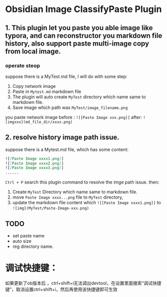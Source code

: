 # Obsidian Image ClassifyPaste Plugin

## 1. This plugin let you paste you able image like typora, and can reconstructor you markdown file history, also support paste multi-image copy from local image. 
### operate steop
suppose there is a MyTest.md file, I will do with some step:
1. Copy network image
2. Paste in `Mytest.md` markdown file
3. The plugin will auto create `MyTest` directory which name same to markdown file.
4. Save image which path was `MyTest/image_filename.png`

you paste network image
before  :
`![[Paste Image xxx.png]]`
after:
`![imgxxx](md_file_dir/xxxx.png)`
## 2. resolve history image path issue.
suppose there is a Mytest.md file, which has some content:
```md
![[Paste Image xxxx1.png]]
![[Paste Image xxxx2.png]]
![[Paste Image xxxx3.png]]
......
```
`Ctrl + P` search this plugin command to resolve the imge path issue.
then:
1. Create `MyTest` Directory which name same to markdown file.
2. move `Paste Image xxxx...png` file to `MyTest` directory,
3. update the markdown file content which `![[Paste Image xxxx1.png]]` to `![img](MyTest/Paste-Image-xxx.png)`


## TODO
 - set paste name
 - auto size
 - reg directory name.


# 调试快捷键：
如果更新了ob版本后 ，ctrl+shift+i无法调出devtool，在设置里面搜索“调试快捷键”，取消设置ctrl+shift+i，然后再使用该快捷键即可生效

# 
